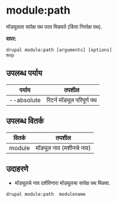 # module:path
मॉड्यूलला सापेक्ष पथ परत मिळवते (किंवा निरपेक्ष पथ).

**वापर:**
```
drupal module:path [arguments] [options]
mop
```

## उपलब्ध पर्याय
पर्याय | तपशील
-------|-------------
--absolute | रिटर्न मॉड्यूल परिपूर्ण पथ

## उपलब्ध वितर्क
वितर्क | तपशील
---------|-------------
module | मॉड्यूल नाव (मशीनचे नाव)

## उदाहरणे
* मॉड्यूलचे नाव दर्शविणारा मॉड्यूलचा सापेक्ष पथ मिळवा.
```
drupal module:path  modulename
```
